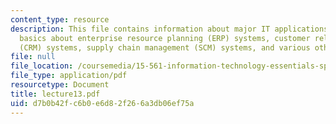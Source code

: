 ```yaml
---
content_type: resource
description: This file contains information about major IT applications in business,
  basics about enterprise resource planning (ERP) systems, customer relationship management
  (CRM) systems, supply chain management (SCM) systems, and various other examples.
file: null
file_location: /coursemedia/15-561-information-technology-essentials-spring-2005/d7b0b42fc6b0e6d82f266a3db06ef75a_lecture13.pdf
file_type: application/pdf
resourcetype: Document
title: lecture13.pdf
uid: d7b0b42f-c6b0-e6d8-2f26-6a3db06ef75a
---
```

